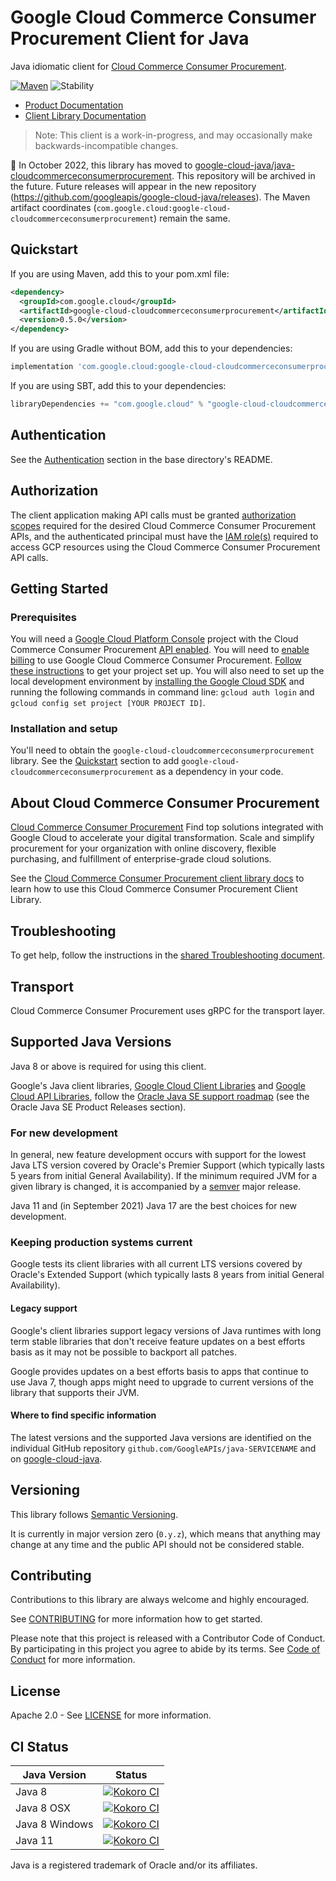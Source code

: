 # Google Cloud Commerce Consumer Procurement Client for Java

Java idiomatic client for [Cloud Commerce Consumer Procurement][product-docs].

[![Maven][maven-version-image]][maven-version-link]
![Stability][stability-image]

- [Product Documentation][product-docs]
- [Client Library Documentation][javadocs]

> Note: This client is a work-in-progress, and may occasionally
> make backwards-incompatible changes.


:bus: In October 2022, this library has moved to
[google-cloud-java/java-cloudcommerceconsumerprocurement](
https://github.com/googleapis/google-cloud-java/tree/main/java-cloudcommerceconsumerprocurement).
This repository will be archived in the future.
Future releases will appear in the new repository (https://github.com/googleapis/google-cloud-java/releases).
The Maven artifact coordinates (`com.google.cloud:google-cloud-cloudcommerceconsumerprocurement`) remain the same.

## Quickstart


If you are using Maven, add this to your pom.xml file:


```xml
<dependency>
  <groupId>com.google.cloud</groupId>
  <artifactId>google-cloud-cloudcommerceconsumerprocurement</artifactId>
  <version>0.5.0</version>
</dependency>
```

If you are using Gradle without BOM, add this to your dependencies:

```Groovy
implementation 'com.google.cloud:google-cloud-cloudcommerceconsumerprocurement:0.5.0'
```

If you are using SBT, add this to your dependencies:

```Scala
libraryDependencies += "com.google.cloud" % "google-cloud-cloudcommerceconsumerprocurement" % "0.5.0"
```

## Authentication

See the [Authentication][authentication] section in the base directory's README.

## Authorization

The client application making API calls must be granted [authorization scopes][auth-scopes] required for the desired Cloud Commerce Consumer Procurement APIs, and the authenticated principal must have the [IAM role(s)][predefined-iam-roles] required to access GCP resources using the Cloud Commerce Consumer Procurement API calls.

## Getting Started

### Prerequisites

You will need a [Google Cloud Platform Console][developer-console] project with the Cloud Commerce Consumer Procurement [API enabled][enable-api].
You will need to [enable billing][enable-billing] to use Google Cloud Commerce Consumer Procurement.
[Follow these instructions][create-project] to get your project set up. You will also need to set up the local development environment by
[installing the Google Cloud SDK][cloud-sdk] and running the following commands in command line:
`gcloud auth login` and `gcloud config set project [YOUR PROJECT ID]`.

### Installation and setup

You'll need to obtain the `google-cloud-cloudcommerceconsumerprocurement` library.  See the [Quickstart](#quickstart) section
to add `google-cloud-cloudcommerceconsumerprocurement` as a dependency in your code.

## About Cloud Commerce Consumer Procurement


[Cloud Commerce Consumer Procurement][product-docs] Find top solutions integrated with Google Cloud to accelerate your digital transformation. Scale and simplify procurement for your organization with online discovery, flexible purchasing, and fulfillment of enterprise-grade cloud solutions.

See the [Cloud Commerce Consumer Procurement client library docs][javadocs] to learn how to
use this Cloud Commerce Consumer Procurement Client Library.






## Troubleshooting

To get help, follow the instructions in the [shared Troubleshooting document][troubleshooting].

## Transport

Cloud Commerce Consumer Procurement uses gRPC for the transport layer.

## Supported Java Versions

Java 8 or above is required for using this client.

Google's Java client libraries,
[Google Cloud Client Libraries][cloudlibs]
and
[Google Cloud API Libraries][apilibs],
follow the
[Oracle Java SE support roadmap][oracle]
(see the Oracle Java SE Product Releases section).

### For new development

In general, new feature development occurs with support for the lowest Java
LTS version covered by  Oracle's Premier Support (which typically lasts 5 years
from initial General Availability). If the minimum required JVM for a given
library is changed, it is accompanied by a [semver][semver] major release.

Java 11 and (in September 2021) Java 17 are the best choices for new
development.

### Keeping production systems current

Google tests its client libraries with all current LTS versions covered by
Oracle's Extended Support (which typically lasts 8 years from initial
General Availability).

#### Legacy support

Google's client libraries support legacy versions of Java runtimes with long
term stable libraries that don't receive feature updates on a best efforts basis
as it may not be possible to backport all patches.

Google provides updates on a best efforts basis to apps that continue to use
Java 7, though apps might need to upgrade to current versions of the library
that supports their JVM.

#### Where to find specific information

The latest versions and the supported Java versions are identified on
the individual GitHub repository `github.com/GoogleAPIs/java-SERVICENAME`
and on [google-cloud-java][g-c-j].

## Versioning


This library follows [Semantic Versioning](http://semver.org/).


It is currently in major version zero (``0.y.z``), which means that anything may change at any time
and the public API should not be considered stable.


## Contributing


Contributions to this library are always welcome and highly encouraged.

See [CONTRIBUTING][contributing] for more information how to get started.

Please note that this project is released with a Contributor Code of Conduct. By participating in
this project you agree to abide by its terms. See [Code of Conduct][code-of-conduct] for more
information.


## License

Apache 2.0 - See [LICENSE][license] for more information.

## CI Status

Java Version | Status
------------ | ------
Java 8 | [![Kokoro CI][kokoro-badge-image-2]][kokoro-badge-link-2]
Java 8 OSX | [![Kokoro CI][kokoro-badge-image-3]][kokoro-badge-link-3]
Java 8 Windows | [![Kokoro CI][kokoro-badge-image-4]][kokoro-badge-link-4]
Java 11 | [![Kokoro CI][kokoro-badge-image-5]][kokoro-badge-link-5]

Java is a registered trademark of Oracle and/or its affiliates.

[product-docs]: https://cloud.google.com/marketplace/
[javadocs]: https://cloud.google.com/java/docs/reference/google-cloud-cloudcommerceconsumerprocurement/latest/overview
[kokoro-badge-image-1]: http://storage.googleapis.com/cloud-devrel-public/java/badges/java-cloudcommerceconsumerprocurement/java7.svg
[kokoro-badge-link-1]: http://storage.googleapis.com/cloud-devrel-public/java/badges/java-cloudcommerceconsumerprocurement/java7.html
[kokoro-badge-image-2]: http://storage.googleapis.com/cloud-devrel-public/java/badges/java-cloudcommerceconsumerprocurement/java8.svg
[kokoro-badge-link-2]: http://storage.googleapis.com/cloud-devrel-public/java/badges/java-cloudcommerceconsumerprocurement/java8.html
[kokoro-badge-image-3]: http://storage.googleapis.com/cloud-devrel-public/java/badges/java-cloudcommerceconsumerprocurement/java8-osx.svg
[kokoro-badge-link-3]: http://storage.googleapis.com/cloud-devrel-public/java/badges/java-cloudcommerceconsumerprocurement/java8-osx.html
[kokoro-badge-image-4]: http://storage.googleapis.com/cloud-devrel-public/java/badges/java-cloudcommerceconsumerprocurement/java8-win.svg
[kokoro-badge-link-4]: http://storage.googleapis.com/cloud-devrel-public/java/badges/java-cloudcommerceconsumerprocurement/java8-win.html
[kokoro-badge-image-5]: http://storage.googleapis.com/cloud-devrel-public/java/badges/java-cloudcommerceconsumerprocurement/java11.svg
[kokoro-badge-link-5]: http://storage.googleapis.com/cloud-devrel-public/java/badges/java-cloudcommerceconsumerprocurement/java11.html
[stability-image]: https://img.shields.io/badge/stability-preview-yellow
[maven-version-image]: https://img.shields.io/maven-central/v/com.google.cloud/google-cloud-cloudcommerceconsumerprocurement.svg
[maven-version-link]: https://search.maven.org/search?q=g:com.google.cloud%20AND%20a:google-cloud-cloudcommerceconsumerprocurement&core=gav
[authentication]: https://github.com/googleapis/google-cloud-java#authentication
[auth-scopes]: https://developers.google.com/identity/protocols/oauth2/scopes
[predefined-iam-roles]: https://cloud.google.com/iam/docs/understanding-roles#predefined_roles
[iam-policy]: https://cloud.google.com/iam/docs/overview#cloud-iam-policy
[developer-console]: https://console.developers.google.com/
[create-project]: https://cloud.google.com/resource-manager/docs/creating-managing-projects
[cloud-sdk]: https://cloud.google.com/sdk/
[troubleshooting]: https://github.com/googleapis/google-cloud-common/blob/main/troubleshooting/readme.md#troubleshooting
[contributing]: https://github.com/googleapis/java-cloudcommerceconsumerprocurement/blob/main/CONTRIBUTING.md
[code-of-conduct]: https://github.com/googleapis/java-cloudcommerceconsumerprocurement/blob/main/CODE_OF_CONDUCT.md#contributor-code-of-conduct
[license]: https://github.com/googleapis/java-cloudcommerceconsumerprocurement/blob/main/LICENSE
[enable-billing]: https://cloud.google.com/apis/docs/getting-started#enabling_billing
[enable-api]: https://console.cloud.google.com/flows/enableapi?apiid=cloudcommerceconsumerprocurement.googleapis.com
[libraries-bom]: https://github.com/GoogleCloudPlatform/cloud-opensource-java/wiki/The-Google-Cloud-Platform-Libraries-BOM
[shell_img]: https://gstatic.com/cloudssh/images/open-btn.png

[semver]: https://semver.org/
[cloudlibs]: https://cloud.google.com/apis/docs/client-libraries-explained
[apilibs]: https://cloud.google.com/apis/docs/client-libraries-explained#google_api_client_libraries
[oracle]: https://www.oracle.com/java/technologies/java-se-support-roadmap.html
[g-c-j]: http://github.com/googleapis/google-cloud-java
